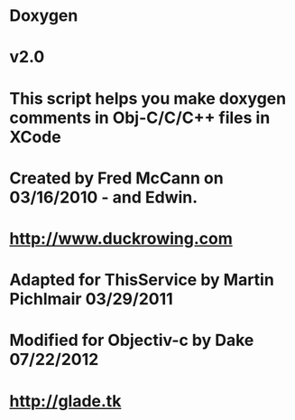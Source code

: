 Doxygen
=======

#
# v2.0
# This script helps you make doxygen comments in Obj-C/C/C++ files in XCode
#
# Created by Fred McCann on 03/16/2010 - and Edwin.
# http://www.duckrowing.com
#
# Adapted for ThisService by Martin Pichlmair 03/29/2011
#
# Modified for Objectiv-c by Dake 07/22/2012
# http://glade.tk
#
